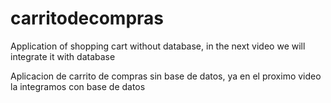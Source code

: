 # carritodecompras

Application of shopping cart without database, in the next video we will integrate it with database

Aplicacion de carrito de compras sin base de datos, ya en el proximo video la integramos con base de datos




